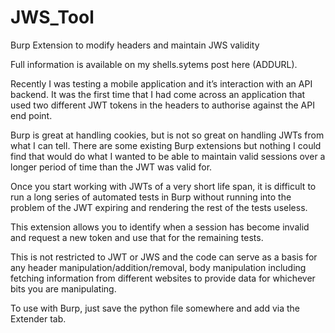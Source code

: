 # JWS_Tool
Burp Extension to modify headers and maintain JWS validity

Full information is available on my shells.sytems post here (ADDURL).

Recently I was testing a mobile application and it’s interaction with an API backend. It was the first time that I had come across an application that used two different JWT tokens in the headers to authorise against the API end point.

Burp is great at handling cookies, but is not so great on handling JWTs from what I can tell. There are some existing Burp extensions but nothing I could find that would do what I wanted to be able to maintain valid sessions over a longer period of time than the JWT was valid for. 

Once you start working with JWTs of a very short life span, it is difficult to run a long series of automated tests in Burp without running into the problem of the JWT expiring and rendering the rest of the tests useless.

This extension allows you to identify when a session has become invalid and request a new token and use that for the remaining tests.

This is not restricted to JWT or JWS and the code can serve as a basis for any header manipulation/addition/removal, body manipulation including fetching information from different websites to provide data for whichever bits you are manipulating.

To use with Burp, just save the python file somewhere and add via the Extender tab.
